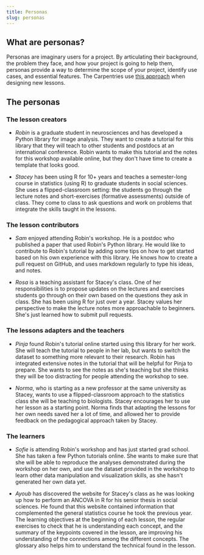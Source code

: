 ```yaml
---
title: Personas
slug: personas
---
```


## What are personas?

Personas are imaginary users for a project. By articulating their background, the problem they face, and how your project is going to help them, personas provide a way to determine the scope of your project, identify use cases, and essential features. The Carpentries use [this approach](https://carpentries.github.io/instructor-training/14-lesson-study/index.html#learner-profiles) when designing new lessons.


## The personas

### The lesson creators

* _Robin_ is a graduate student in neurosciences and has developed a Python
  library for image analysis. They want to create a tutorial for this library
  that they will teach to other students and postdocs at an international
  conference. Robin wants to make this tutorial and the notes for this workshop
  available online, but they don't have time to create a template that looks
  good.
  
* _Stacey_ has been using R for 10+ years and teaches a semester-long course in
  statistics (using R) to graduate students in social sciences. She uses a
  flipped-classroom setting: the students go through the lecture notes and
  short-exercises (formative assessments) outside of class. They come to class
  to ask questions and work on problems that integrate the skills taught in the
  lessons.
  

### The lesson contributors

* _Sam_ enjoyed attending Robin's workshop. He is a postdoc who published a
  paper that used Robin's Python library. He would like to contribute to Robin's
  tutorial by adding some tips on how to get started based on his own experience
  with this library. He knows how to create a pull request on GitHub, and uses
  markdown regularly to type his ideas, and notes.
  
* _Rosa_ is a teaching assistant for Stacey's class. One of her responsibilities
  is to propose updates on the lectures and exercises students go through on
  their own based on the questions they ask in class. She has been using R for
  just over a year. Stacey values her perspective to make the lecture notes more
  approachable to beginners. She's just learned how to submit pull requests.
  
### The lessons adapters and the teachers

* _Pinja_ found Robin's tutorial online started using this library for her work.
  She will teach the tutorial to people in her lab, but wants to switch the
  dataset to something more relevant to their research. Robin has integrated
  extensive notes in the tutorial that will be helpful for Pinja to prepare. She
  wants to see the notes as she's teaching but she thinks they will be too
  distracting for people attending the workshop to see.
  
* _Norma_, who is starting as a new professor at the same university as Stacey,
  wants to use a flipped-classroom approach to the statistics class she will be
  teaching to biologists. Stacey encourages her to use her lesson as a starting
  point. Norma finds that adapting the lessons for her own needs saved her a lot
  of time, and allowed her to provide feedback on the pedagogical approach taken
  by Stacey.

### The learners

* _Sofie_ is attending Robin's workshop and has just started grad school. She
  has taken a few Python tutorials online. She wants to make sure that she will
  be able to reproduce the analyses demonstrated during the workshop on her own,
  and use the dataset provided in the workshop to learn other data manipulation
  and visualization skills, as she hasn't generated her own data yet.

* _Ayoub_ has discovered the website for Stacey's class as he was looking up how
  to perform an ANCOVA in R for his senior thesis in social sciences. He found
  that this website contained information that complemented the general
  statistics course he took the previous year. The learning objectives at the
  beginning of each lesson, the regular exercises to check that he is
  understanding each concept, and the summary of the keypoints covered in the
  lesson, are improving his understanding of the connections among the different
  concepts. The glossary also helps him to understand the technical found in the
  lesson.


<!---
## What are the personas telling us?

- Background: \(R\)markdown, Git/GitHub
- language agnostic (R or Python)
- solutions to exercises should be hidden
- the packages and other system requirements needed to reproduce the code
  included in the lessons (and the exercises) need to be made clear to the
  learners
- the organization of the files in the repository should be obvious
- learner/teacher view for the lessons
- glossary
- easy to retrieve datasets used in the lesson
- support for translations
- accessible
- limit cognitive load/user friendly by focusing on a single syntax (markdown
  everywhere); users shouldn't have to edit YAML
--->
